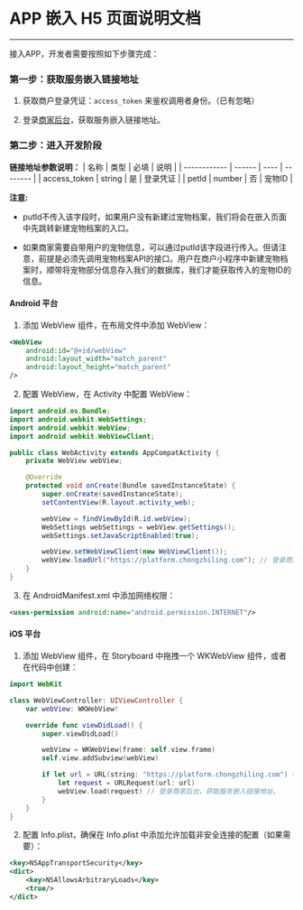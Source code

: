 # APP 嵌入 H5 页面说明文档
---
接入APP，开发者需要按照如下步骤完成：

### 第一步：获取服务嵌入链接地址
1. 获取商户登录凭证：`access_token` 来鉴权调用者身份。（已有忽略）

2. 登录[商家后台](https://platform.chongzhiling.com)，获取服务嵌入链接地址。

### 第二步：进入开发阶段
**链接地址参数说明：**
| 名称         | 类型   | 必填 | 说明     |
| ------------ | ------ | ---- | -------- |
| access_token | string | 是   | 登录凭证 |
| petId        | number | 否   | 宠物ID   |

**注意:**

- putId不传入该字段时，如果用户没有新建过宠物档案，我们将会在嵌入页面中先跳转新建宠物档案的入口。

- 如果商家需要自带用户的宠物信息，可以通过putId该字段进行传入。但请注意，前提是必须先调用宠物档案API的接口。用户在商户小程序中新建宠物档案时，顺带将宠物部分信息存入我们的数据库，我们才能获取传入的宠物ID的信息。
  
#### Android 平台
1. 添加 WebView 组件，在布局文件中添加 WebView：
```xml
<WebView
    android:id="@+id/webView"
    android:layout_width="match_parent"
    android:layout_height="match_parent" 
/>
```
2. 配置 WebView，在 Activity 中配置 WebView：
```java
import android.os.Bundle;
import android.webkit.WebSettings;
import android.webkit.WebView;
import android.webkit.WebViewClient;

public class WebActivity extends AppCompatActivity {
    private WebView webView;

    @Override
    protected void onCreate(Bundle savedInstanceState) {
        super.onCreate(savedInstanceState);
        setContentView(R.layout.activity_web);

        webView = findViewById(R.id.webView);
        WebSettings webSettings = webView.getSettings();
        webSettings.setJavaScriptEnabled(true);

        webView.setWebViewClient(new WebViewClient());
        webView.loadUrl("https://platform.chongzhiling.com"); // 登录商家后台，获取服务嵌入链接地址。
    }
}
```
3. 在 AndroidManifest.xml 中添加网络权限：
```xml
<uses-permission android:name="android.permission.INTERNET"/>
```

#### iOS 平台
1. 添加 WebView 组件，在 Storyboard 中拖拽一个 WKWebView 组件，或者在代码中创建：
```swift
import WebKit

class WebViewController: UIViewController {
    var webView: WKWebView!

    override func viewDidLoad() {
        super.viewDidLoad()

        webView = WKWebView(frame: self.view.frame)
        self.view.addSubview(webView)

        if let url = URL(string: "https://platform.chongzhiling.com") {
            let request = URLRequest(url: url)
            webView.load(request) // 登录商家后台，获取服务嵌入链接地址。
        }
    }
}
```

2. 配置 Info.plist，确保在 Info.plist 中添加允许加载非安全连接的配置（如果需要）：
```xml
<key>NSAppTransportSecurity</key>
<dict>
    <key>NSAllowsArbitraryLoads</key>
    <true/>
</dict>
```